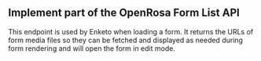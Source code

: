 ## Implement part of the OpenRosa Form List API

This endpoint is used by Enketo when loading a form.
It returns the URLs of form media files so they can be fetched and displayed as
needed during form rendering and will open the form in edit mode.
